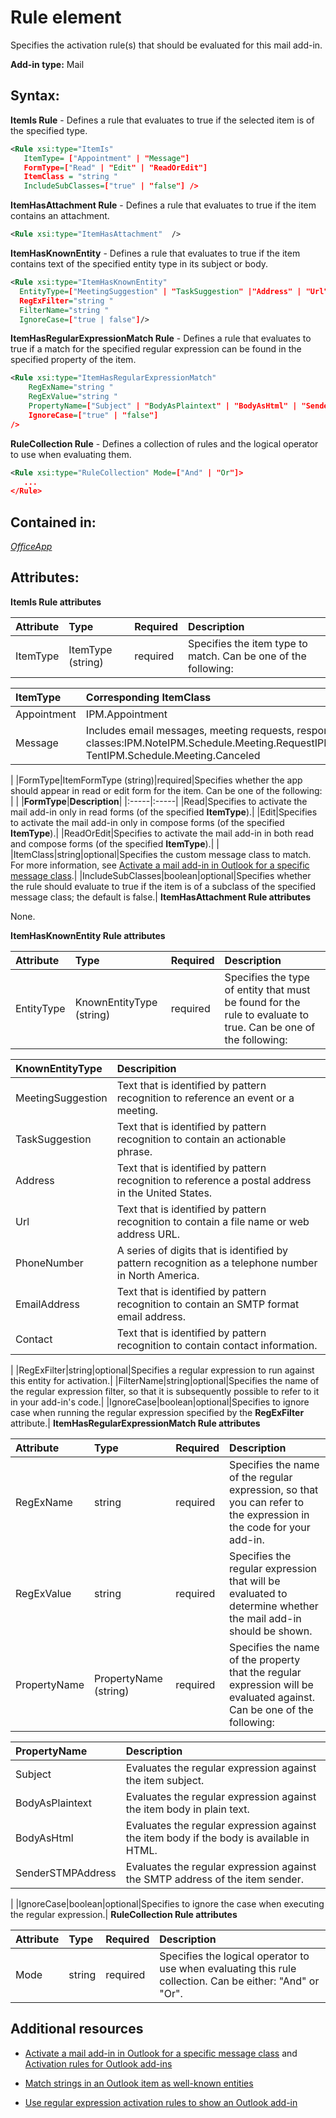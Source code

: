 
# Rule element
Specifies the activation rule(s) that should be evaluated for this mail add-in.

 **Add-in type:** Mail


## Syntax:

 **ItemIs Rule** - Defines a rule that evaluates to true if the selected item is of the specified type.


```XML
<Rule xsi:type="ItemIs" 
   ItemType= ["Appointment" | "Message"]
   FormType=["Read" | "Edit" | "ReadOrEdit"] 
   ItemClass = "string " 
   IncludeSubClasses=["true" | "false"] />
```

 **ItemHasAttachment Rule** - Defines a rule that evaluates to true if the item contains an attachment.




```XML
<Rule xsi:type="ItemHasAttachment"  />
```

 **ItemHasKnownEntity** - Defines a rule that evaluates to true if the item contains text of the specified entity type in its subject or body.




```XML
<Rule xsi:type="ItemHasKnownEntity" 
  EntityType=["MeetingSuggestion" | "TaskSuggestion" |"Address" | "Url" | "PhoneNumber" | "EmailAddress" | "Contact" ]
  RegExFilter="string "
  FilterName="string "
  IgnoreCase=["true | false"]/>
```

 **ItemHasRegularExpressionMatch Rule** - Defines a rule that evaluates to true if a match for the specified regular expression can be found in the specified property of the item.




```XML
<Rule xsi:type="ItemHasRegularExpressionMatch" 
    RegExName="string " 
    RegExValue="string " 
    PropertyName=["Subject" | "BodyAsPlaintext" | "BodyAsHtml" | "SenderSTMPAddress"]
    IgnoreCase=["true" | "false"]
/>
```

 **RuleCollection Rule** - Defines a collection of rules and the logical operator to use when evaluating them.




```XML
<Rule xsi:type="RuleCollection" Mode=["And" | "Or"]>
   ...
</Rule>
```


## Contained in:

 _[OfficeApp](../../reference/manifest/officeapp.md)_


## Attributes:

 **ItemIs Rule attributes**



|**Attribute**|**Type**|**Required**|**Description**|
|:-----|:-----|:-----|:-----|
|ItemType|ItemType (string)|required|Specifies the item type to match. Can be one of the following:

|**ItemType**|**Corresponding ItemClass**|
|:-----|:-----|
|Appointment|IPM.Appointment|
|Message|Includes email messages, meeting requests, responses, and cancellations. The following are the corresponding message<br> classes:IPM.NoteIPM.Schedule.Meeting.RequestIPM.Schedule.Meeting.NegIPM.Schedule.Meeting.PosIPM.Schedule.Meeting.<br>TentIPM.Schedule.Meeting.Canceled|
|
|FormType|ItemFormType (string)|required|Specifies whether the app should appear in read or edit form for the item. Can be one of the following:
|
|
|**FormType**|**Description**|
|:-----|:-----|
|Read|Specifies to activate the mail add-in only in read forms (of the specified  **ItemType**).|
|Edit|Specifies to activate the mail add-in only in compose forms (of the specified  **ItemType**).|
|ReadOrEdit|Specifies to activate the mail add-in in both read and compose forms (of the specified  **ItemType**).|
|
|ItemClass|string|optional|Specifies the custom message class to match. For more information, see [Activate a mail add-in in Outlook for a specific message class](http://msdn.microsoft.com/library/f464a152-2dff-4fb3-bf98-c1a3639c3e80%28Office.15%29.aspx).|
|IncludeSubClasses|boolean|optional|Specifies whether the rule should evaluate to true if the item is of a subclass of the specified message class; the default is false.|
 **ItemHasAttachment Rule attributes**

None.

 **ItemHasKnownEntity Rule attributes**



|**Attribute**|**Type**|**Required**|**Description**|
|:-----|:-----|:-----|:-----|
|EntityType|KnownEntityType (string)|required|Specifies the type of entity that must be found for the rule to evaluate to true. Can be one of the following:

|**KnownEntityType**|**Descripition**|
|:-----|:-----|
|MeetingSuggestion|Text that is identified by pattern recognition to reference an event or a meeting.|
|TaskSuggestion| Text that is identified by pattern recognition to contain an actionable phrase.|
|Address|Text that is identified by pattern recognition to reference a postal address in the United States.|
|Url|Text that is identified by pattern recognition to contain a file name or web address URL.|
|PhoneNumber| A series of digits that is identified by pattern recognition as a telephone number in North America.|
|EmailAddress|Text that is identified by pattern recognition to contain an SMTP format email address.|
|Contact|Text that is identified by pattern recognition to contain contact information.|
|
|RegExFilter|string|optional|Specifies a regular expression to run against this entity for activation.|
|FilterName|string|optional|Specifies the name of the regular expression filter, so that it is subsequently possible to refer to it in your add-in's code.|
|IgnoreCase|boolean|optional|Specifies to ignore case when running the regular expression specified by the  **RegExFilter** attribute.|
 **ItemHasRegularExpressionMatch Rule attributes**



|**Attribute**|**Type**|**Required**|**Description**|
|:-----|:-----|:-----|:-----|
|RegExName|string|required|Specifies the name of the regular expression, so that you can refer to the expression in the code for your add-in.|
|RegExValue|string|required|Specifies the regular expression that will be evaluated to determine whether the mail add-in should be shown. |
|PropertyName|PropertyName (string)|required|Specifies the name of the property that the regular expression will be evaluated against. Can be one of the following:

|**PropertyName**|**Description**|
|:-----|:-----|
|Subject|Evaluates the regular expression against the item subject.|
|BodyAsPlaintext|Evaluates the regular expression against the item body in plain text.|
|BodyAsHtml|Evaluates the regular expression against the item body if the body is available in HTML.|
|SenderSTMPAddress|Evaluates the regular expression against the SMTP address of the item sender.|
|
|IgnoreCase|boolean|optional|Specifies to ignore the case when executing the regular expression.|
 **RuleCollection Rule attributes**



|**Attribute**|**Type**|**Required**|**Description**|
|:-----|:-----|:-----|:-----|
|Mode|string|required|Specifies the logical operator to use when evaluating this rule collection. Can be either: "And" or "Or".|

## Additional resources



- [Activate a mail add-in in Outlook for a specific message class](http://msdn.microsoft.com/library/f464a152-2dff-4fb3-bf98-c1a3639c3e80%28Office.15%29.aspx) and [Activation rules for Outlook add-ins](../../docs/outlook/manifests/activation-rules.md#activation-rules-for-outlook-add-ins)
    
- [Match strings in an Outlook item as well-known entities](../../docs/outlook/match-strings-in-an-item-as-well-known-entities.md)
    
- [Use regular expression activation rules to show an Outlook add-in](../../docs/outlook/use-regular-expressions-to-show-an-outlook-add-in.md)
    
